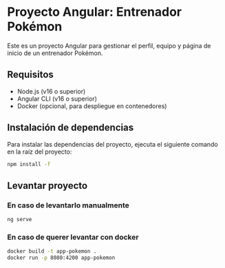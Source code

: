 # Proyecto Angular: Entrenador Pokémon

Este es un proyecto Angular para gestionar el perfil, equipo y página de inicio de un entrenador Pokémon.

## Requisitos

- Node.js (v16 o superior)
- Angular CLI (v16 o superior)
- Docker (opcional, para despliegue en contenedores)

## Instalación de dependencias

Para instalar las dependencias del proyecto, ejecuta el siguiente comando en la raíz del proyecto:

```sh
npm install -f
```

## Levantar proyecto

### En caso de levantarlo manualmente
```sh
ng serve
```

### En caso de querer levantar con docker

```sh
docker build -t app-pokemon .
docker run -p 8080:4200 app-pokemon

```
